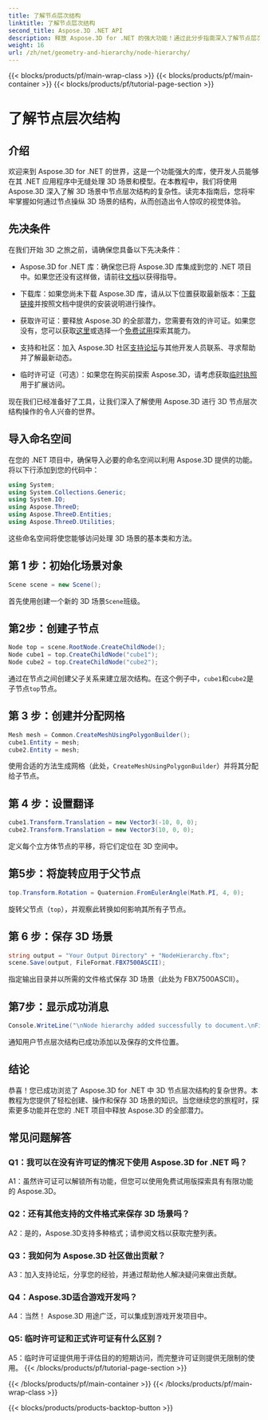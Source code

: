 ```yaml
---
title: 了解节点层次结构
linktitle: 了解节点层次结构
second_title: Aspose.3D .NET API
description: 释放 Aspose.3D for .NET 的强大功能！通过此分步指南深入了解节点层次结构操作。轻松创建令人惊叹的 3D 场景。
weight: 16
url: /zh/net/geometry-and-hierarchy/node-hierarchy/
---
```


{{< blocks/products/pf/main-wrap-class >}}
{{< blocks/products/pf/main-container >}}
{{< blocks/products/pf/tutorial-page-section >}}

# 了解节点层次结构

## 介绍

欢迎来到 Aspose.3D for .NET 的世界，这是一个功能强大的库，使开发人员能够在其 .NET 应用程序中无缝处理 3D 场景和模型。在本教程中，我们将使用 Aspose.3D 深入了解 3D 场景中节点层次结构的复杂性。读完本指南后，您将牢牢掌握如何通过节点操纵 3D 场景的结构，从而创造出令人惊叹的视觉体验。

## 先决条件

在我们开始 3D 之旅之前，请确保您具备以下先决条件：

-  Aspose.3D for .NET 库：确保您已将 Aspose.3D 库集成到您的 .NET 项目中。如果您还没有这样做，请前往[文档](https://reference.aspose.com/3d/net/)以获得指导。

- 下载库：如果您尚未下载 Aspose.3D 库，请从以下位置获取最新版本：[下载链接](https://releases.aspose.com/3d/net/)并按照文档中提供的安装说明进行操作。

- 获取许可证：要释放 Aspose.3D 的全部潜力，您需要有效的许可证。如果您没有，您可以获取[这里](https://purchase.aspose.com/buy)或选择一个[免费试用](https://releases.aspose.com/)探索其能力。

- 支持和社区：加入 Aspose.3D 社区[支持论坛](https://forum.aspose.com/c/3d/18)与其他开发人员联系、寻求帮助并了解最新动态。

- 临时许可证（可选）：如果您在购买前探索 Aspose.3D，请考虑获取[临时执照](https://purchase.aspose.com/temporary-license/)用于扩展访问。

现在我们已经准备好了工具，让我们深入了解使用 Aspose.3D 进行 3D 节点层次结构操作的令人兴奋的世界。

## 导入命名空间

在您的 .NET 项目中，确保导入必要的命名空间以利用 Aspose.3D 提供的功能。将以下行添加到您的代码中：

```csharp
using System;
using System.Collections.Generic;
using System.IO;
using Aspose.ThreeD;
using Aspose.ThreeD.Entities;
using Aspose.ThreeD.Utilities;
```

这些命名空间将使您能够访问处理 3D 场景的基本类和方法。

## 第 1 步：初始化场景对象

```csharp
Scene scene = new Scene();
```

首先使用创建一个新的 3D 场景`Scene`班级。

## 第2步：创建子节点

```csharp
Node top = scene.RootNode.CreateChildNode();
Node cube1 = top.CreateChildNode("cube1");
Node cube2 = top.CreateChildNode("cube2");
```

通过在节点之间创建父子关系来建立层次结构。在这个例子中，`cube1`和`cube2`是子节点`top`节点。

## 第 3 步：创建并分配网格

```csharp
Mesh mesh = Common.CreateMeshUsingPolygonBuilder();
cube1.Entity = mesh;
cube2.Entity = mesh;
```

使用合适的方法生成网格（此处，`CreateMeshUsingPolygonBuilder`）并将其分配给子节点。

## 第 4 步：设置翻译

```csharp
cube1.Transform.Translation = new Vector3(-10, 0, 0);
cube2.Transform.Translation = new Vector3(10, 0, 0);
```

定义每个立方体节点的平移，将它们定位在 3D 空间中。

## 第5步：将旋转应用于父节点

```csharp
top.Transform.Rotation = Quaternion.FromEulerAngle(Math.PI, 4, 0);
```

旋转父节点（`top`），并观察此转换如何影响其所有子节点。

## 第 6 步：保存 3D 场景

```csharp
string output = "Your Output Directory" + "NodeHierarchy.fbx";
scene.Save(output, FileFormat.FBX7500ASCII);
```

指定输出目录并以所需的文件格式保存 3D 场景（此处为 FBX7500ASCII）。

## 第7步：显示成功消息

```csharp
Console.WriteLine("\nNode hierarchy added successfully to document.\nFile saved at " + output);
```

通知用户节点层次结构已成功添加以及保存的文件位置。

## 结论

恭喜！您已成功浏览了 Aspose.3D for .NET 中 3D 节点层次结构的复杂世界。本教程为您提供了轻松创建、操作和保存 3D 场景的知识。当您继续您的旅程时，探索更多功能并在您的 .NET 项目中释放 Aspose.3D 的全部潜力。

## 常见问题解答

### Q1：我可以在没有许可证的情况下使用 Aspose.3D for .NET 吗？

A1：虽然许可证可以解锁所有功能，但您可以使用免费试用版探索具有有限功能的 Aspose.3D。

### Q2：还有其他支持的文件格式来保存 3D 场景吗？

A2：是的，Aspose.3D支持多种格式；请参阅文档以获取完整列表。

### Q3：我如何为 Aspose.3D 社区做出贡献？

A3：加入支持论坛，分享您的经验，并通过帮助他人解决疑问来做出贡献。

### Q4：Aspose.3D适合游戏开发吗？

A4：当然！ Aspose.3D 用途广泛，可以集成到游戏开发项目中。

### Q5: 临时许可证和正式许可证有什么区别？

A5：临时许可证提供用于评估目的的短期访问，而完整许可证则提供无限制的使用。
{{< /blocks/products/pf/tutorial-page-section >}}

{{< /blocks/products/pf/main-container >}}
{{< /blocks/products/pf/main-wrap-class >}}

{{< blocks/products/products-backtop-button >}}

